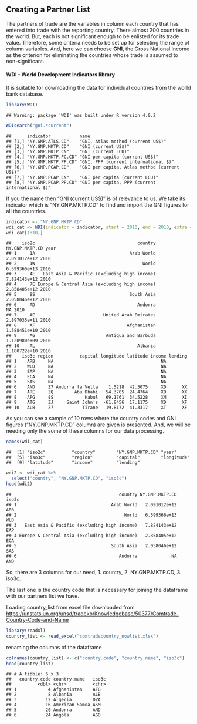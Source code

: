 Creating a Partner List
-----------------------

The partners of trade are the variables in column each country that has
entered into trade with the reporting country. There almost 200
countries in the world. But, each is not significant enough to be
enlisted for its trade value. Therefore, some criteria needs to be set
up for selecting the range of column variables. And, here we can choose
**GNI**, the Gross National Income as the criterion for eliminating the
countries whose trade is assumed to non-significant.

#### WDI - World Development Indicators library

It is suitable for downloading the data for individual countries from
the world bank database.

``` r
library(WDI)
```

    ## Warning: package 'WDI' was built under R version 4.0.2

``` r
WDIsearch("gni.*current")
```

    ##      indicator           name                                           
    ## [1,] "NY.GNP.ATLS.CD"    "GNI, Atlas method (current US$)"              
    ## [2,] "NY.GNP.MKTP.CD"    "GNI (current US$)"                            
    ## [3,] "NY.GNP.MKTP.CN"    "GNI (current LCU)"                            
    ## [4,] "NY.GNP.MKTP.PC.CD" "GNI per capita (current US$)"                 
    ## [5,] "NY.GNP.MKTP.PP.CD" "GNI, PPP (current international $)"           
    ## [6,] "NY.GNP.PCAP.CD"    "GNI per capita, Atlas method (current US$)"   
    ## [7,] "NY.GNP.PCAP.CN"    "GNI per capita (current LCU)"                 
    ## [8,] "NY.GNP.PCAP.PP.CD" "GNI per capita, PPP (current international $)"

If you the name then “GNI (current US$)” is of relevance to us. We take
its indicator which is “NY.GNP.MKTP.CD” to find and import the GNI
figures for all the countries.

``` r
indicator <- "NY.GNP.MKTP.CD"
wdi_cat <- WDI(indicator = indicator, start = 2010, end = 2010, extra = T)
wdi_cat[1:10,]
```

    ##    iso2c                                       country NY.GNP.MKTP.CD year
    ## 1     1A                                    Arab World   2.091012e+12 2010
    ## 2     1W                                         World   6.599366e+13 2010
    ## 3     4E   East Asia & Pacific (excluding high income)   7.824143e+12 2010
    ## 4     7E Europe & Central Asia (excluding high income)   2.858405e+12 2010
    ## 5     8S                                    South Asia   2.058046e+12 2010
    ## 6     AD                                       Andorra             NA 2010
    ## 7     AE                          United Arab Emirates   2.897035e+11 2010
    ## 8     AF                                   Afghanistan   1.588451e+10 2010
    ## 9     AG                           Antigua and Barbuda   1.120980e+09 2010
    ## 10    AL                                       Albania   1.180722e+10 2010
    ##    iso3c region          capital longitude latitude income lending
    ## 1    ARB     NA                                         NA        
    ## 2    WLD     NA                                         NA        
    ## 3    EAP     NA                                         NA        
    ## 4    ECA     NA                                         NA        
    ## 5    SAS     NA                                         NA        
    ## 6    AND     Z7 Andorra la Vella    1.5218  42.5075     XD      XX
    ## 7    ARE     ZQ        Abu Dhabi   54.3705  24.4764     XD      XX
    ## 8    AFG     8S            Kabul   69.1761  34.5228     XM      XI
    ## 9    ATG     ZJ     Saint John's  -61.8456  17.1175     XD      XF
    ## 10   ALB     Z7           Tirane   19.8172  41.3317     XT      XF

As you can see a sample of 10 rows where the country codes and GNI
figures (“NY.GNP.MKTP.CD” column) are given is presented. And, we will
be needing only the some of these columns for our data processing.

``` r
names(wdi_cat)
```

    ##  [1] "iso2c"          "country"        "NY.GNP.MKTP.CD" "year"          
    ##  [5] "iso3c"          "region"         "capital"        "longitude"     
    ##  [9] "latitude"       "income"         "lending"

``` r
wdi2 <- wdi_cat %>%
  select("country", "NY.GNP.MKTP.CD", "iso3c")
head(wdi2)
```

    ##                                         country NY.GNP.MKTP.CD iso3c
    ## 1                                    Arab World   2.091012e+12   ARB
    ## 2                                         World   6.599366e+13   WLD
    ## 3   East Asia & Pacific (excluding high income)   7.824143e+12   EAP
    ## 4 Europe & Central Asia (excluding high income)   2.858405e+12   ECA
    ## 5                                    South Asia   2.058046e+12   SAS
    ## 6                                       Andorra             NA   AND

So, there are 3 columns for our need, 1. country, 2. NY.GNP.MKTP.CD, 3.
iso3c.

The last one is the country code that is necessary for joining the
dataframe with our partners list we have.

Loading country\_list from excel file downloaded from
<a href="https://unstats.un.org/unsd/tradekb/Knowledgebase/50377/Comtrade-Country-Code-and-Name" class="uri">https://unstats.un.org/unsd/tradekb/Knowledgebase/50377/Comtrade-Country-Code-and-Name</a>

``` r
library(readxl)
country_list <- read_excel("comtradecountry_nowlist.xlsx")
```

renaming the columns of the dataframe

``` r
colnames(country_list) <- c("country.code", "country.name", "iso3c")
head(country_list)
```

    ## # A tibble: 6 x 3
    ##   country.code country.name   iso3c
    ##          <dbl> <chr>          <chr>
    ## 1            4 Afghanistan    AFG  
    ## 2            8 Albania        ALB  
    ## 3           12 Algeria        DZA  
    ## 4           16 American Samoa ASM  
    ## 5           20 Andorra        AND  
    ## 6           24 Angola         AGO
